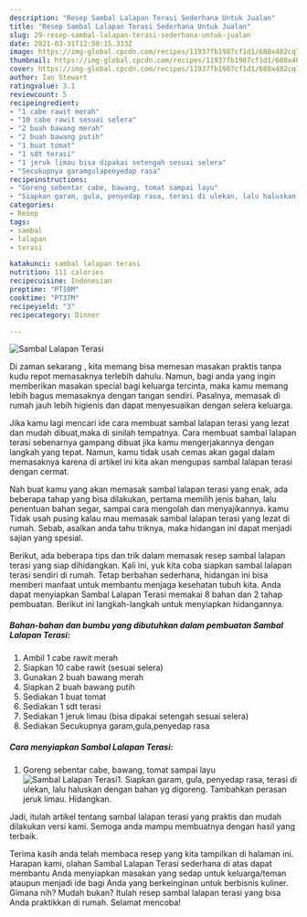 ```yaml
---
description: "Resep Sambal Lalapan Terasi Sederhana Untuk Jualan"
title: "Resep Sambal Lalapan Terasi Sederhana Untuk Jualan"
slug: 29-resep-sambal-lalapan-terasi-sederhana-untuk-jualan
date: 2021-03-31T12:50:15.333Z
image: https://img-global.cpcdn.com/recipes/11937fb1987cf1d1/680x482cq70/sambal-lalapan-terasi-foto-resep-utama.jpg
thumbnail: https://img-global.cpcdn.com/recipes/11937fb1987cf1d1/680x482cq70/sambal-lalapan-terasi-foto-resep-utama.jpg
cover: https://img-global.cpcdn.com/recipes/11937fb1987cf1d1/680x482cq70/sambal-lalapan-terasi-foto-resep-utama.jpg
author: Ian Stewart
ratingvalue: 3.1
reviewcount: 5
recipeingredient:
- "1 cabe rawit merah"
- "10 cabe rawit sesuai selera"
- "2 buah bawang merah"
- "2 buah bawang putih"
- "1 buat tomat"
- "1 sdt terasi"
- "1 jeruk limau bisa dipakai setengah sesuai selera"
- "Secukupnya garamgulapenyedap rasa"
recipeinstructions:
- "Goreng sebentar cabe, bawang, tomat sampai layu"
- "Siapkan garam, gula, penyedap rasa, terasi di ulekan, lalu haluskan dengan bahan yg digoreng. Tambahkan perasan jeruk limau. Hidangkan."
categories:
- Resep
tags:
- sambal
- lalapan
- terasi

katakunci: sambal lalapan terasi 
nutrition: 111 calories
recipecuisine: Indonesian
preptime: "PT10M"
cooktime: "PT37M"
recipeyield: "3"
recipecategory: Dinner

---
```



![Sambal Lalapan Terasi](https://img-global.cpcdn.com/recipes/11937fb1987cf1d1/680x482cq70/sambal-lalapan-terasi-foto-resep-utama.jpg)

Di zaman  sekarang , kita memang bisa memesan masakan praktis tanpa kudu repot memasaknya terlebih dahulu. Namun, bagi anda yang ingin memberikan masakan special bagi keluarga tercinta, maka kamu memang lebih bagus memasaknya dengan tangan sendiri. Pasalnya, memasak di rumah jauh lebih higienis dan dapat menyesuaikan dengan selera keluarga.

Jika kamu lagi mencari ide cara membuat sambal lalapan terasi yang lezat dan mudah dibuat,maka di sinilah tempatnya. Cara membuat sambal lalapan terasi  sebenarnya gampang dibuat jika kamu mengerjakannya dengan langkah yang tepat. Namun, kamu tidak usah cemas akan gagal dalam memasaknya 
karena di artikel ini kita akan mengupas sambal lalapan terasi dengan cermat.  



Nah buat kamu yang akan memasak sambal lalapan terasi yang enak, ada beberapa tahap yang bisa dilakukan, pertama memilih jenis bahan, lalu penentuan bahan segar, sampai cara mengolah dan menyajikannya. kamu Tidak usah pusing kalau mau memasak sambal lalapan terasi yang lezat di rumah. Sebab, asalkan anda  tahu triknya, maka hidangan ini dapat menjadi sajian yang spesial.

Berikut, ada beberapa tips dan trik dalam memasak resep sambal lalapan terasi yang siap dihidangkan. Kali ini, yuk kita coba siapkan sambal lalapan terasi sendiri di rumah. Tetap berbahan sederhana, hidangan ini bisa memberi manfaat untuk membantu menjaga kesehatan tubuh kita. Anda dapat menyiapkan Sambal Lalapan Terasi memakai 8 bahan dan 2 tahap pembuatan. Berikut ini langkah-langkah untuk menyiapkan hidangannya.

<!--inarticleads1-->

##### Bahan-bahan dan bumbu yang dibutuhkan dalam pembuatan Sambal Lalapan Terasi:

1. Ambil 1 cabe rawit merah
1. Siapkan 10 cabe rawit (sesuai selera)
1. Gunakan 2 buah bawang merah
1. Siapkan 2 buah bawang putih
1. Sediakan 1 buat tomat
1. Sediakan 1 sdt terasi
1. Sediakan 1 jeruk limau (bisa dipakai setengah sesuai selera)
1. Sediakan Secukupnya garam,gula,penyedap rasa




<!--inarticleads2-->

##### Cara menyiapkan Sambal Lalapan Terasi:

1. Goreng sebentar cabe, bawang, tomat sampai layu
<img src="https://img-global.cpcdn.com/steps/39148b91a3008b41/160x128cq70/sambal-lalapan-terasi-langkah-memasak-1-foto.jpg" alt="Sambal Lalapan Terasi">1. Siapkan garam, gula, penyedap rasa, terasi di ulekan, lalu haluskan dengan bahan yg digoreng. Tambahkan perasan jeruk limau. Hidangkan.




Jadi, itulah artikel tentang  sambal lalapan terasi  yang praktis dan mudah dilakukan versi kami. Semoga anda mampu membuatnya dengan hasil yang terbaik. 

Terima kasih anda telah membaca resep yang kita tampilkan di halaman ini. Harapan kami, olahan  Sambal Lalapan Terasi sederhana di atas dapat membantu Anda menyiapkan masakan yang sedap untuk keluarga/teman ataupun menjadi ide bagi Anda yang berkeinginan untuk berbisnis kuliner. Gimana nih? Mudah bukan? Itulah resep sambal lalapan terasi yang bisa Anda praktikkan di rumah. Selamat mencoba!

